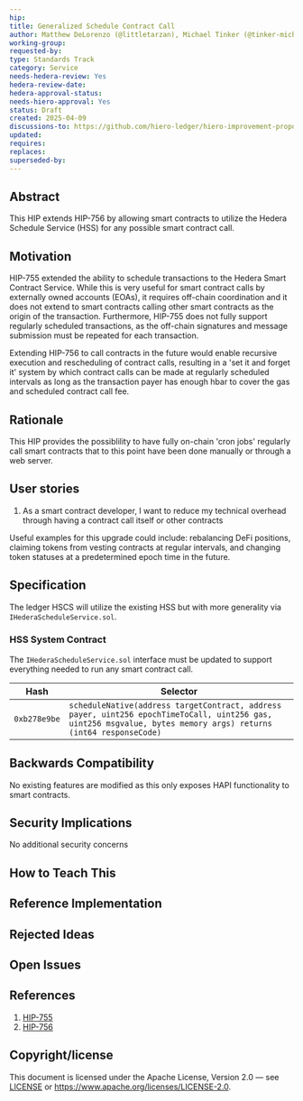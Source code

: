 ```yaml
---
hip: 
title: Generalized Schedule Contract Call
author: Matthew DeLorenzo (@littletarzan), Michael Tinker (@tinker-michaelj)
working-group:
requested-by:
type: Standards Track
category: Service
needs-hedera-review: Yes
hedera-review-date:
hedera-approval-status:
needs-hiero-approval: Yes
status: Draft
created: 2025-04-09
discussions-to: https://github.com/hiero-ledger/hiero-improvement-proposals/discussions/1096
updated:
requires: 
replaces: 
superseded-by: 
---
```


## Abstract
This HIP extends HIP-756 by allowing smart contracts to utilize the Hedera
Schedule Service (HSS) for any possible smart contract call.

## Motivation
HIP-755 extended the ability to schedule transactions to the Hedera Smart
Contract Service. While this is very useful for smart contract calls by
externally owned accounts (EOAs), it requires off-chain coordination and
it does not extend to smart contracts calling other smart contracts as the 
origin of the transaction. Furthermore, HIP-755 does not fully support
regularly scheduled transactions, as the off-chain signatures and message
submission must be repeated for each transaction.

Extending HIP-756 to call contracts in the future would enable recursive
execution and rescheduling of contract calls, resulting in a 'set it and forget
it' system by which contract calls can be made at regularly scheduled intervals
as long as the transaction payer has enough hbar to cover the gas and scheduled
contract call fee.

## Rationale
This HIP provides the possiblility to have fully on-chain 'cron jobs' regularly
call smart contracts that to this point have been done manually or through a web
server.

## User stories
1. As a smart contract developer, I want to reduce my technical overhead through
having a contract call itself or other contracts

Useful examples for this upgrade could include: rebalancing DeFi positions,
claiming tokens from vesting contracts at regular intervals, and changing token
statuses at a predetermined epoch time in the future.

## Specification
The ledger HSCS will utilize the existing HSS but with more generality via
`IHederaScheduleService.sol`.

### HSS System Contract
The `IHederaScheduleService.sol` interface must be updated to support everything
needed to run any smart contract call.

| Hash          | Selector                                                                                                                                                             |
|---------------|----------------------------------------------------------------------------------------------------------------------------------------------------------------------|
| `0xb278e9be`  | `scheduleNative(address targetContract, address payer, uint256 epochTimeToCall, uint256 gas, uint256 msgvalue, bytes memory args) returns (int64 responseCode)` |

## Backwards Compatibility
No existing features are modified as this only exposes HAPI functionality to smart
contracts.

## Security Implications
No additional security concerns

## How to Teach This


## Reference Implementation


## Rejected Ideas


## Open Issues


## References
1. [HIP-755](https://hips.hedera.com/hip/hip-755)
2. [HIP-756](https://hips.hedera.com/hip/hip-756)

## Copyright/license
This document is licensed under the Apache License, Version 2.0 —
see [LICENSE](../LICENSE) or <https://www.apache.org/licenses/LICENSE-2.0>.
